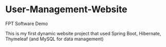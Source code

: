 # User-Management-Website
FPT Software Demo


This is my first dynamic website project that used Spring Boot, Hibernate, Thymeleaf (and MySQL for data management)
